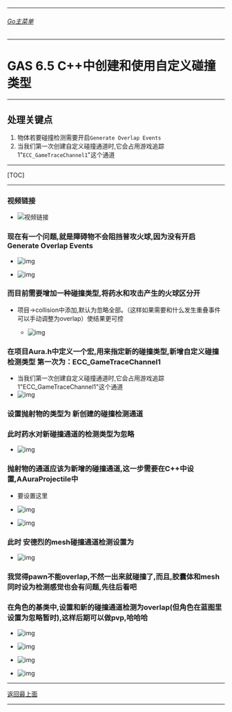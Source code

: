 ___________________________________________________________________________________________
###### [Go主菜单](../MainMenu.md)
___________________________________________________________________________________________

# GAS 6.5 C++中创建和使用自定义碰撞类型
___________________________________________________________________________________________
## 处理关键点
1. 物体若要碰撞检测需要开启`Generate Overlap Events`
2. 当我们第一次创建自定义碰撞通道时,它会占用游戏追踪1"`ECC_GameTraceChannel1`"这个通道
___________________________________________________________________________________________

[TOC]

___________________________________________________________________________________________



### 视频链接
  - ![视频链接](https://b23.tv/S4qK6oc)

### 现在有一个问题,就是障碍物不会阻挡普攻火球,因为没有开启Generate Overlap Events

  
  - ![img](https://github.com/liyunlong618/LiYunLongKnowledgeLibrary/blob/main/UECPP/Models/GAS/GAS_2_Aura/DetailContent/Image/GAS_045/01.png?raw=true)


  - ![img](https://github.com/liyunlong618/LiYunLongKnowledgeLibrary/blob/main/UECPP/Models/GAS/GAS_2_Aura/DetailContent/Image/GAS_045/02.png?raw=true)

### 而目前需要增加一种碰撞类型,将药水和攻击产生的火球区分开

- 项目->collision中添加,默认为忽略全部。（这样如果需要和什么发生重叠事件可以手动调整为overlap）使结果更可控

  - ![img](https://github.com/liyunlong618/LiYunLongKnowledgeLibrary/blob/main/UECPP/Models/GAS/GAS_2_Aura/DetailContent/Image/GAS_045/03.png?raw=true)

### 在项目Aura.h中定义一个宏,用来指定新的碰撞类型,新增自定义碰撞检测类型 第一次为：ECC_GameTraceChannel1

  - 当我们第一次创建自定义碰撞通道时,它会占用游戏追踪1"ECC_GameTraceChannel1"这个通道
  - ![img](https://github.com/liyunlong618/LiYunLongKnowledgeLibrary/blob/main/UECPP/Models/GAS/GAS_2_Aura/DetailContent/Image/GAS_045/04.png?raw=true)

### 设置抛射物的类型为 新创建的碰撞检测通道

### 此时药水对新碰撞通道的检测类型为忽略

  - ![img](https://github.com/liyunlong618/LiYunLongKnowledgeLibrary/blob/main/UECPP/Models/GAS/GAS_2_Aura/DetailContent/Image/GAS_045/05.png?raw=true)

### 抛射物的通道应该为新增的碰撞通道,这一步需要在C++中设置,AAuraProjectile中

  - 要设置这里
  - ![img](https://github.com/liyunlong618/LiYunLongKnowledgeLibrary/blob/main/UECPP/Models/GAS/GAS_2_Aura/DetailContent/Image/GAS_045/06.png?raw=true)

  - ![img](https://github.com/liyunlong618/LiYunLongKnowledgeLibrary/blob/main/UECPP/Models/GAS/GAS_2_Aura/DetailContent/Image/GAS_045/07.png?raw=true)

### 此时 安德烈的mesh碰撞通道检测设置为

  - ![img](https://github.com/liyunlong618/LiYunLongKnowledgeLibrary/blob/main/UECPP/Models/GAS/GAS_2_Aura/DetailContent/Image/GAS_045/08.png?raw=true)

### 我觉得pawn不能overlap,不然一出来就碰撞了,而且,胶囊体和mesh同时设为检测感觉也会有问题,先往后看吧

### 在角色的基类中,设置和新的碰撞通道检测为overlap(但角色在蓝图里设置为忽略暂时),这样后期可以做pvp,哈哈哈

  - ![img](https://github.com/liyunlong618/LiYunLongKnowledgeLibrary/blob/main/UECPP/Models/GAS/GAS_2_Aura/DetailContent/Image/GAS_045/09.jpg?raw=true)
  - ![img](https://github.com/liyunlong618/LiYunLongKnowledgeLibrary/blob/main/UECPP/Models/GAS/GAS_2_Aura/DetailContent/Image/GAS_045/10.png?raw=true)
  - ![img](https://github.com/liyunlong618/LiYunLongKnowledgeLibrary/blob/main/UECPP/Models/GAS/GAS_2_Aura/DetailContent/Image/GAS_045/11.png?raw=true)

  - ![img](https://github.com/liyunlong618/LiYunLongKnowledgeLibrary/blob/main/UECPP/Models/GAS/GAS_2_Aura/DetailContent/Image/GAS_045/12.png?raw=true)

___________________________________________________________________________________________

[返回最上面](#Go主菜单)
___________________________________________________________________________________________
